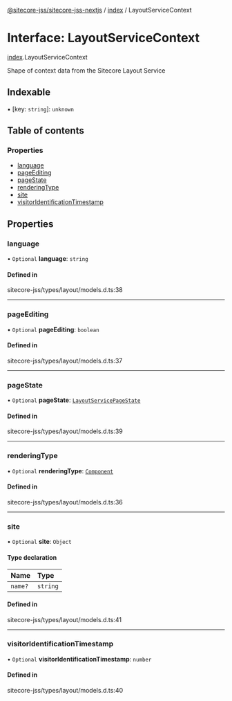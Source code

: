 [@sitecore-jss/sitecore-jss-nextjs](../README.md) / [index](../modules/index.md) / LayoutServiceContext

# Interface: LayoutServiceContext

[index](../modules/index.md).LayoutServiceContext

Shape of context data from the Sitecore Layout Service

## Indexable

▪ [key: `string`]: `unknown`

## Table of contents

### Properties

- [language](index.LayoutServiceContext.md#language)
- [pageEditing](index.LayoutServiceContext.md#pageediting)
- [pageState](index.LayoutServiceContext.md#pagestate)
- [renderingType](index.LayoutServiceContext.md#renderingtype)
- [site](index.LayoutServiceContext.md#site)
- [visitorIdentificationTimestamp](index.LayoutServiceContext.md#visitoridentificationtimestamp)

## Properties

### language

• `Optional` **language**: `string`

#### Defined in

sitecore-jss/types/layout/models.d.ts:38

___

### pageEditing

• `Optional` **pageEditing**: `boolean`

#### Defined in

sitecore-jss/types/layout/models.d.ts:37

___

### pageState

• `Optional` **pageState**: [`LayoutServicePageState`](../enums/index.LayoutServicePageState.md)

#### Defined in

sitecore-jss/types/layout/models.d.ts:39

___

### renderingType

• `Optional` **renderingType**: [`Component`](../enums/index.RenderingType.md#component)

#### Defined in

sitecore-jss/types/layout/models.d.ts:36

___

### site

• `Optional` **site**: `Object`

#### Type declaration

| Name | Type |
| :------ | :------ |
| `name?` | `string` |

#### Defined in

sitecore-jss/types/layout/models.d.ts:41

___

### visitorIdentificationTimestamp

• `Optional` **visitorIdentificationTimestamp**: `number`

#### Defined in

sitecore-jss/types/layout/models.d.ts:40
